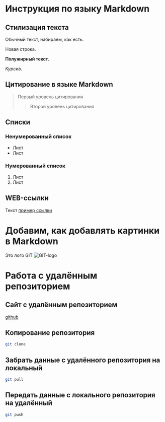 #   Инструкция по языку Markdown

## Стилизация текста

Обычный текст, набираем, как есть.

Новая строка.

**Полужирный текст.**

*Курсив.*

## Цитирование в языке Markdown
>Первый уровень цитирования
>>Второй уровень цитирования

## Списки
### Ненумерованный список
* Лист
* Лист

### Нумерованный список
1. Лист
2. Лист

## WEB-ссылки
Текст [пример ссылки](http.example.com "Всплывающая подсказка")
# Добавим, как добавлять картинки в Markdown
Это лого GIT
![GIT-logo](git-logo.png)

# Работа с удалённым репозиторием
## Сайт с удалённым репозиторием
[github](www.github.com)
## Копирование репозитория
```sh
git clone
```
## Забрать данные с удалённого репозитория на локальный
```sh
git pull
```
## Передать данные с локального репозитория на удалённый
```sh
git push
```